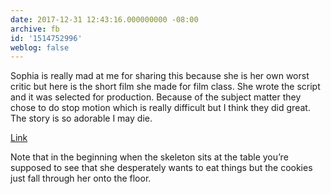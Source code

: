 ```yaml
---
date: 2017-12-31 12:43:16.000000000 -08:00
archive: fb
id: '1514752996'
weblog: false
---
```


Sophia is really mad at me for sharing this because she is her own worst critic but here is the short film she made for film class. She wrote the script and it was selected for production. Because of the subject matter they chose to do stop motion which is really difficult but I think they did great. The story is so adorable I may die. 

[Link](https://vimeo.com/246480629)

Note that in the beginning when the skeleton sits at the table you’re supposed to see that she desperately wants to eat things but the cookies just fall through her onto the floor.
